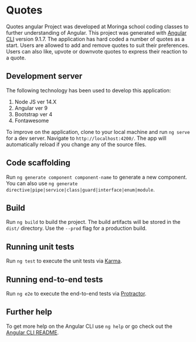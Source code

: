 # Quotes

Quotes angular Project was developed at Moringa school coding classes to further understanding of Angular.
This project was generated with [Angular CLI](https://github.com/angular/angular-cli) version 9.1.7.
The application has hard coded a number of quotes as a start. Users are allowed to add and remove quotes to suit their preferences.
Users can also like, upvote or downvote quotes to express their reaction to a quote.

## Development server

The following technology has been used to develop this application:

1. Node JS ver 14.X
2. Angular ver 9
3. Bootstrap ver 4
4. Fontawesome

To improve on the application, clone to your local machine and run `ng serve` for a dev server. Navigate to `http://localhost:4200/`. The app will automatically reload if you change any of the source files.

## Code scaffolding

Run `ng generate component component-name` to generate a new component. You can also use `ng generate directive|pipe|service|class|guard|interface|enum|module`.

## Build

Run `ng build` to build the project. The build artifacts will be stored in the `dist/` directory. Use the `--prod` flag for a production build.

## Running unit tests

Run `ng test` to execute the unit tests via [Karma](https://karma-runner.github.io).

## Running end-to-end tests

Run `ng e2e` to execute the end-to-end tests via [Protractor](http://www.protractortest.org/).

## Further help

To get more help on the Angular CLI use `ng help` or go check out the [Angular CLI README](https://github.com/angular/angular-cli/blob/master/README.md).

